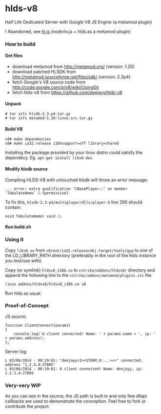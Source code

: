 hlds-v8
=======

Half Life Dedicated Server with Google V8 JS Engine (a metamod plugin)

! Abandoned, see [hl.js](https://github.com/deejayy/hl.js) (node/io.js + hlds as a metamod plugin)

### How to build

#### Get files

- download metamod from http://metamod.org/ (version: 1.20)
- download patched HLSDK from http://metamod.sourceforge.net/files/sdk/ (version: 2.3p4)
- fetch Google's V8 source code from http://code.google.com/p/v8/wiki/UsingGit
- fetch hlds-v8 from https://github.com/deejayy/hlds-v8

#### Unpack

    # tar zxfv hlsdk-2.3-p4.tar.gz
    # tar zxfv metamod-1.20-linux.src.tar.gz

#### Build V8

    v8# make dependencies
    v8# make ia32.release i18nsupport=off library=shared

Installing the package provided by your linux distro could satisfy the dependecy. Eg. ```apt-get install libv8-dev```.

#### Modify hlsdk source

Compiling HLDS-V8 with untouched hlsdk will throw an error message:

    ... error: extra qualification ‘CBasePlayer::’ on member ‘TabulateAmmo’ [-fpermissive]

To fix this, ```hlsdk-2.3-p4/multiplayer/dlls/player.h``` line 295 should contain:

    void TabulateAmmo( void );

#### Run build.sh

### Using it

Copy ```libv8.so``` from ```v8/out/ia32.release/obj.target/tools/gyp``` to one of the LD_LIBRARY_PATH directory (preferably in the root of the hlds instance you test/use with).

Copy (or symlink) ```hldsv8_i386.so``` to ```cstrike/addons/hldsv8/``` directory and append the following line to the ```cstrike/addons/metamod/plugins.ini``` file:

    linux addons/hldsv8/hldsv8_i386.so v8

Run hlds as usual.

### Proof-of-Concept

JS source:

    function ClientConnect(params)
    {
    	console.log('A client connected! Name: ' + params.name + ', ip: ' + params.address);
    };

Server log:

    L 03/06/2014 - 08:19:01: "deejayy<1><STEAM_0:...><>" connected, address "1.2.3.4:27005"
    L 03/06/2014 - 08:19:01: A client connected! Name: deejayy, ip: 1.2.3.4:27005
    
### Very-very WIP

As you can see in the source, the JS path is built in and only few dllapi callbacks are used to demonstrate the conception. Feel free to fork or contribute the project.
